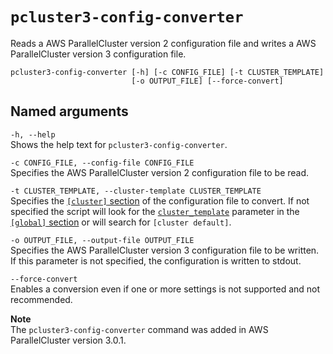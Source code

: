 # `pcluster3-config-converter`<a name="pcluster3-config-converter"></a>

Reads a AWS ParallelCluster version 2 configuration file and writes a AWS ParallelCluster version 3 configuration file\.

```
pcluster3-config-converter [-h] [-c CONFIG_FILE] [-t CLUSTER_TEMPLATE]
                           [-o OUTPUT_FILE] [--force-convert]
```

## Named arguments<a name="pcluster3-config-converter.named.arguments"></a>

`-h, --help`  
Shows the help text for `pcluster3-config-converter`\.

`-c CONFIG_FILE, --config-file CONFIG_FILE`  
Specifies the AWS ParallelCluster version 2 configuration file to be read\.

`-t CLUSTER_TEMPLATE, --cluster-template CLUSTER_TEMPLATE`  
Specifies the [`[cluster]` section](cluster-definition.md) of the configuration file to convert\. If not specified the script will look for the [`cluster_template`](global.md#cluster-template) parameter in the [`[global]` section](global.md) or will search for `[cluster default]`\.

`-o OUTPUT_FILE, --output-file OUTPUT_FILE`  
Specifies the AWS ParallelCluster version 3 configuration file to be written\. If this parameter is not specified, the configuration is written to stdout\.

`--force-convert`  
Enables a conversion even if one or more settings is not supported and not recommended\.

**Note**  
The `pcluster3-config-converter` command was added in AWS ParallelCluster version 3\.0\.1\.